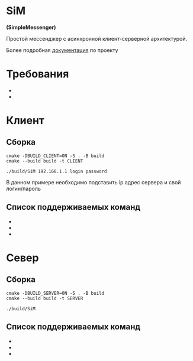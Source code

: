 # SiM 
**(SimpleMessenger)**

Простой мессенджер с асинхронной клиент-серверной архитектурой.

Более подробная [документация](https://flat-bottle-4d0.notion.site/SiM-Simple-Messanger-59bc7913f6df40d39e96d371060d6874?pvs=4) по проекту

# Требования
- 
- 


# Клиент
## Сборка

```
cmake -DBUILD_CLIENT=ON -S . -B build
cmake --build build -t CLIENT

./build/SiM 192.168.1.1 login password
```

В данном примере необходимо подставить ip адрес сервера и свой логин/пароль

## Список поддерживаемых команд
- 
-
- 

# Север
## Сборка

```
cmake -DBUILD_SERVER=ON -S . -B build
cmake --build build -t SERVER

./build/SiM

```

## Список поддерживаемых команд
- 
-
- 
